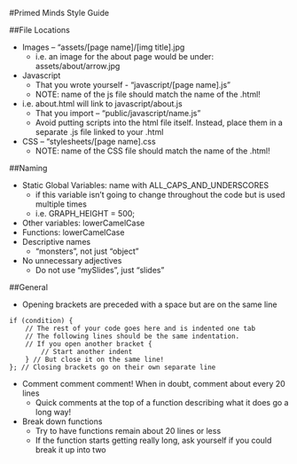 #Primed Minds Style Guide

 ##File Locations
  - Images – “assets/[page name]/[img title].jpg
    - i.e. an image for the about page would be under: assets/about/arrow.jpg
  - Javascript
    - That you wrote yourself - “javascript/[page name].js”
    - NOTE: name of the js file should match the name of the .html!
  - i.e. about.html will link to javascript/about.js
    - That you import – “public/javascript/name.js”
    - Avoid putting scripts into the html file itself.
      Instead, place them in a separate .js file linked to your .html
  - CSS – “stylesheets/[page name].css
    - NOTE: name of the CSS file should match the name of the .html!
   
 ##Naming
  - Static Global Variables: name with ALL_CAPS_AND_UNDERSCORES
    - if this variable isn’t going to change throughout the code but is used multiple times
    - i.e. GRAPH_HEIGHT = 500;
  - Other variables: lowerCamelCase
  - Functions: lowerCamelCase
  - Descriptive names
    - “monsters”, not just “object”
  - No unnecessary adjectives
    - Do not use “mySlides”, just “slides”

 ##General
  - Opening brackets are preceded with a space but are on the same line
```
if (condition) {
    // The rest of your code goes here and is indented one tab
    // The following lines should be the same indentation.
    // If you open another bracket {
        // Start another indent
    } // But close it on the same line!
}; // Closing brackets go on their own separate line
```
  - Comment comment comment! When in doubt, comment about every 20 lines
    - Quick comments at the top of a function describing what it does go a long way!
  - Break down functions
    - Try to have functions remain about 20 lines or less
    - If the function starts getting really long, ask yourself if you could break it up into two 
